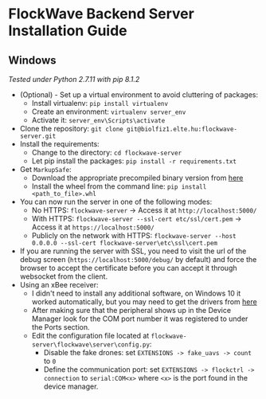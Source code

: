 # FlockWave Backend Server Installation Guide

## Windows
_Tested under Python 2.7.11 with pip 8.1.2_

- (Optional) - Set up a virtual environment to avoid cluttering of packages:
  - Install virtualenv: `pip install virtualenv`
  - Create an environment: `virtualenv server_env`
  - Activate it: `server_env\Scripts\activate`
- Clone the repository: `git clone git@biolfiz1.elte.hu:flockwave-server.git`
- Install the requirements:
  - Change to the directory: `cd flockwave-server`
  - Let pip install the packages: `pip install -r requirements.txt`
- Get `MarkupSafe`:
  - Download the appropriate precompiled binary version from [here](http://www.lfd.uci.edu/~gohlke/pythonlibs/#markupsafe)
  - Install the wheel from the command line: `pip install <path_to_file>.whl`
- You can now run the server in one of the following modes:
  - No HTTPS: `flockwave-server` -> Access it at `http://localhost:5000/`
  - With HTTPS: `flockwave-server --ssl-cert etc/ssl/cert.pem` -> Access it at `https://localhost:5000/`
  - Publicly on the network with HTTPS: `flockwave-server --host 0.0.0.0 --ssl-cert flockwave-server\etc\ssl\cert.pem`
- If you are running the server with SSL, you need to visit the url of the debug screen (`https://localhost:5000/debug/` by default) and force the browser to accept the certificate before you can accept it through websocket from the client.
- Using an xBee receiver:
  - I didn't need to install any additional software, on Windows 10 it worked automatically, but you may need to get the drivers from [here](http://www.ftdichip.com/FTDrivers.htm)
  - After making sure that the peripheral shows up in the Device Manager look for the COM port number it was registered to under the Ports section.
  - Edit the configuration file located at `flockwave-server\flockwave\server\config.py`:
    - Disable the fake drones: set `EXTENSIONS -> fake_uavs -> count` to `0`
    - Define the communication port: set `EXTENSIONS -> flockctrl -> connection` to `serial:COM<x>` where `<x>` is the port found in the device manager.
